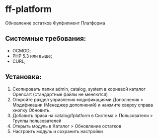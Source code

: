 # ff-platform
Обновление остатков Фулфилмент Платформа

Системные требования:
---------------------
- OCMOD;
- PHP 5.3 или выше;
- CURL;


Установка:
----------
1. Скопировать папки admin, catalog, system в корневой каталог Opencart (стандартные файлы не меняются)
2. Откройте раздел управления модификациями Дополнения > Модификации (Менеджер дополнений) и нажмите сверху справа кнопку Обновить.
3. Добавить права на catalog/fplatform в Система > Пользователи > Группы пользователей
4. Открыть модуль в  Каталог > Обновление остатков
5. Настроить модуль и сохранить настройки 
